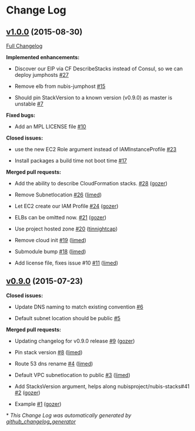 # Change Log

## [v1.0.0](https://github.com/nubisproject/nubis-jumphost/tree/v1.0.0) (2015-08-30)

[Full Changelog](https://github.com/nubisproject/nubis-jumphost/compare/v0.9.0...v1.0.0)

**Implemented enhancements:**

- Discover our EIP via CF DescribeStacks instead of Consul, so we can deploy jumphosts [\#27](https://github.com/Nubisproject/nubis-jumphost/issues/27)

- Remove elb from nubis-jumphost [\#15](https://github.com/Nubisproject/nubis-jumphost/issues/15)

- Should pin StackVersion to a known version \(v0.9.0\) as master is unstable [\#7](https://github.com/Nubisproject/nubis-jumphost/issues/7)

**Fixed bugs:**

- Add an MPL LICENSE file [\#10](https://github.com/Nubisproject/nubis-jumphost/issues/10)

**Closed issues:**

- use the new EC2 Role argument instead of IAMInstanceProfile [\#23](https://github.com/Nubisproject/nubis-jumphost/issues/23)

- Install packages a build time not boot time [\#17](https://github.com/Nubisproject/nubis-jumphost/issues/17)

**Merged pull requests:**

- Add the ability to describe CloudFormation stacks. [\#28](https://github.com/Nubisproject/nubis-jumphost/pull/28) ([gozer](https://github.com/gozer))

- Remove Subnetlocation [\#26](https://github.com/Nubisproject/nubis-jumphost/pull/26) ([limed](https://github.com/limed))

- Let EC2 create our IAM Profile [\#24](https://github.com/Nubisproject/nubis-jumphost/pull/24) ([gozer](https://github.com/gozer))

- ELBs can be omitted now. [\#21](https://github.com/Nubisproject/nubis-jumphost/pull/21) ([gozer](https://github.com/gozer))

- Use project hosted zone [\#20](https://github.com/Nubisproject/nubis-jumphost/pull/20) ([tinnightcap](https://github.com/tinnightcap))

- Remove cloud init [\#19](https://github.com/Nubisproject/nubis-jumphost/pull/19) ([limed](https://github.com/limed))

- Submodule bump [\#18](https://github.com/Nubisproject/nubis-jumphost/pull/18) ([limed](https://github.com/limed))

- Add license file, fixes issue \#10 [\#11](https://github.com/Nubisproject/nubis-jumphost/pull/11) ([limed](https://github.com/limed))

## [v0.9.0](https://github.com/nubisproject/nubis-jumphost/tree/v0.9.0) (2015-07-23)

**Closed issues:**

- Update DNS naming to match existing convention [\#6](https://github.com/Nubisproject/nubis-jumphost/issues/6)

- Default subnet location should be public [\#5](https://github.com/Nubisproject/nubis-jumphost/issues/5)

**Merged pull requests:**

- Updating changelog for v0.9.0 release [\#9](https://github.com/Nubisproject/nubis-jumphost/pull/9) ([gozer](https://github.com/gozer))

- Pin stack version [\#8](https://github.com/Nubisproject/nubis-jumphost/pull/8) ([limed](https://github.com/limed))

- Route 53 dns rename [\#4](https://github.com/Nubisproject/nubis-jumphost/pull/4) ([limed](https://github.com/limed))

- Default VPC subnetlocation to public [\#3](https://github.com/Nubisproject/nubis-jumphost/pull/3) ([limed](https://github.com/limed))

- Add StacksVersion argument, helps along nubisproject/nubis-stacks\#41 [\#2](https://github.com/Nubisproject/nubis-jumphost/pull/2) ([gozer](https://github.com/gozer))

- Example [\#1](https://github.com/Nubisproject/nubis-jumphost/pull/1) ([gozer](https://github.com/gozer))



\* *This Change Log was automatically generated by [github_changelog_generator](https://github.com/skywinder/Github-Changelog-Generator)*